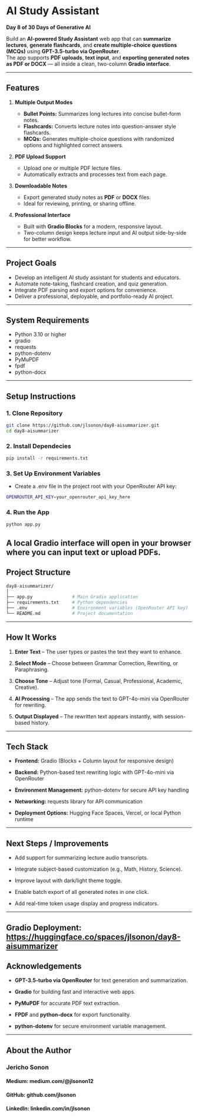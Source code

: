 # AI Study Assistant

**Day 8 of 30 Days of Generative AI**

Build an **AI-powered Study Assistant** web app that can **summarize lectures**, **generate flashcards**, and **create multiple-choice questions (MCQs)** using **GPT-3.5-turbo via OpenRouter**.  
The app supports **PDF uploads**, **text input**, and **exporting generated notes as PDF or DOCX** — all inside a clean, two-column **Gradio interface**.

---

## Features

1. **Multiple Output Modes**
   - **Bullet Points:** Summarizes long lectures into concise bullet-form notes.  
   - **Flashcards:** Converts lecture notes into question-answer style flashcards.  
   - **MCQs:** Generates multiple-choice questions with randomized options and highlighted correct answers.

2. **PDF Upload Support**
   - Upload one or multiple PDF lecture files.  
   - Automatically extracts and processes text from each page.

3. **Downloadable Notes**
   - Export generated study notes as **PDF** or **DOCX** files.  
   - Ideal for reviewing, printing, or sharing offline.

4. **Professional Interface**
   - Built with **Gradio Blocks** for a modern, responsive layout.  
   - Two-column design keeps lecture input and AI output side-by-side for better workflow.

---

## Project Goals

- Develop an intelligent AI study assistant for students and educators.  
- Automate note-taking, flashcard creation, and quiz generation.  
- Integrate PDF parsing and export options for convenience.  
- Deliver a professional, deployable, and portfolio-ready AI project.

---

## System Requirements

- Python 3.10 or higher  
- gradio  
- requests  
- python-dotenv  
- PyMuPDF  
- fpdf  
- python-docx  

---

## Setup Instructions

### 1. **Clone Repository**
```bash
git clone https://github.com/jlsonon/day8-aisummarizer.git
cd day8-aisummarizer
```

### 2. Install Dependecies
```bash
pip install -r requirements.txt
```
### 3. Set Up Environment Variables
- Create a .env file in the project root with your OpenRouter API key:
```bash
OPENROUTER_API_KEY=your_openrouter_api_key_here
```
### 4. Run the App
```bash
python app.py
```
A local Gradio interface will open in your browser where you can input text or upload PDFs.
---
## Project Structure
```bash
day8-aisummarizer/
│
├── app.py               # Main Gradio application
├── requirements.txt     # Python dependencies
├── .env                 # Environment variables (OpenRouter API key)
└── README.md            # Project documentation
```
---
## How It Works
1. **Enter Text** – The user types or pastes the text they want to enhance.

2. **Select Mode** – Choose between Grammar Correction, Rewriting, or Paraphrasing.

3. **Choose Tone** – Adjust tone (Formal, Casual, Professional, Academic, Creative).

4. **AI Processing** – The app sends the text to GPT-4o-mini via OpenRouter for rewriting.

5. **Output Displayed** – The rewritten text appears instantly, with session-based history.
 
---
## Tech Stack
- **Frontend:** Gradio (Blocks + Column layout for responsive design)

- **Backend:** Python-based text rewriting logic with GPT-4o-mini via OpenRouter

- **Environment Management:** python-dotenv for secure API key handling

- **Networking:** requests library for API communication

- **Deployment Options:** Hugging Face Spaces, Vercel, or local Python runtime

---
## Next Steps / Improvements

- Add support for summarizing lecture audio transcripts.

- Integrate subject-based customization (e.g., Math, History, Science).

- Improve layout with dark/light theme toggle.

- Enable batch export of all generated notes in one click.

- Add real-time token usage display and progress indicators.

---
Gradio Deployment: https://huggingface.co/spaces/jlsonon/day8-aisummarizer
---
## Acknowledgements

- **GPT-3.5-turbo via OpenRouter** for text generation and summarization.

- **Gradio** for building fast and interactive web apps.

- **PyMuPDF** for accurate PDF text extraction.

- **FPDF** and **python-docx** for export functionality.

- **python-dotenv** for secure environment variable management.
---
## About the Author
### Jericho Sonon

#### Medium: medium.com/@jlsonon12

#### GitHub: github.com/jlsonon

#### LinkedIn: linkedin.com/in/jlsonon
